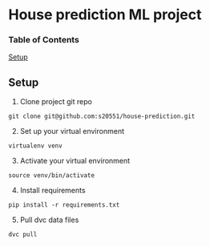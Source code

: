 # House prediction ML project
### Table of Contents  
[Setup](#setup)
<a name="setup"/>
## Setup
1. Clone project git repo
```shell
git clone git@github.com:s20551/house-prediction.git
```
2. Set up your virtual environment
```shell
virtualenv venv
```
3. Activate your virtual environment
```shell
source venv/bin/activate
```
4. Install requirements
```shell
pip install -r requirements.txt
```
5. Pull dvc data files
```shell
dvc pull
```
